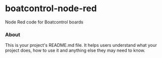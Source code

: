 boatcontrol-node-red
====================

Node Red code for Boatcontrol boards

### About

This is your project's README.md file. It helps users understand what your
project does, how to use it and anything else they may need to know.